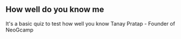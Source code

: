 
<h2> How well do you know me </h2>
<p> It's a basic quiz to test how well you know Tanay Pratap - Founder of NeoGcamp </p> 
